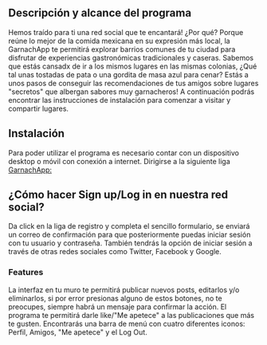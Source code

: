 
 
## Descripción y alcance del programa

Hemos traído para ti una red social que te encantará! ¿Por qué? Porque reúne lo mejor de la comida mexicana en su expresión más local, la GarnachApp te permitirá explorar barrios comunes de tu ciudad para disfrutar de experiencias gastronómicas tradicionales y caseras.
Sabemos que estás cansadx de ir a los mismos lugares en las mismas colonias, ¿Qué tal unas tostadas de pata o una gordita de masa azul para cenar? Estás a unos pasos de conseguir las recomendaciones de tus amigos sobre lugares "secretos" que albergan sabores muy garnacheros!
A continuación podrás encontrar las instrucciones de instalación para comenzar a visitar y compartir lugares.


## Instalación

Para poder utilizar el programa es necesario contar con un dispositivo desktop o móvil con conexión a internet.
Dirigirse a la siguiente liga [GarnachApp:](https://jetzable.github.io/cdmx-2018-06-bc-core-am-social-network/src)


## ¿Cómo hacer Sign up/Log in en nuestra red social?

Da click en la liga de registro y completa el sencillo formulario, se enviará un correo de confirmación para que posteriormente puedas iniciar sesión con tu usuario y contraseña.
También tendrás la opción de iniciar sesión a través de otras redes sociales como Twitter, Facebook y Google. 


### Features

La interfaz en tu muro te permitirá publicar nuevos posts, editarlos y/o eliminarlos, si por error presionas alguno de estos botones, no te preocupes, siempre habrá un mensaje para confirmar la acción.
El programa te permitirá darle like/"Me apetece" a las publicaciones que más te gusten.
Encontrarás una barra de menú con cuatro diferentes iconos: Perfil, Amigos, "Me apetece" y el Log Out.
